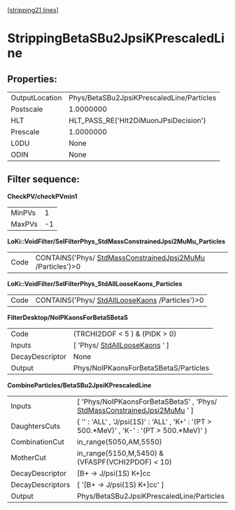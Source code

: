 [[stripping21 lines]](./stripping21-index)

# StrippingBetaSBu2JpsiKPrescaledLine

## Properties:

|                |                                           |
|----------------|-------------------------------------------|
| OutputLocation | Phys/BetaSBu2JpsiKPrescaledLine/Particles |
| Postscale      | 1.0000000                                 |
| HLT            | HLT_PASS_RE('Hlt2DiMuonJPsiDecision')     |
| Prescale       | 1.0000000                                 |
| L0DU           | None                                      |
| ODIN           | None                                      |

## Filter sequence:

**CheckPV/checkPVmin1**

|        |     |
|--------|-----|
| MinPVs | 1   |
| MaxPVs | -1  |

**LoKi::VoidFilter/SelFilterPhys_StdMassConstrainedJpsi2MuMu_Particles**

|      |                                                                                                          |
|------|----------------------------------------------------------------------------------------------------------|
| Code | CONTAINS('Phys/ [StdMassConstrainedJpsi2MuMu](./stripping21-stdmassconstrainedjpsi2mumu) /Particles')\>0 |

**LoKi::VoidFilter/SelFilterPhys_StdAllLooseKaons_Particles**

|      |                                                                                    |
|------|------------------------------------------------------------------------------------|
| Code | CONTAINS('Phys/ [StdAllLooseKaons](./stripping21-stdallloosekaons) /Particles')\>0 |

**FilterDesktop/NoIPKaonsForBetaSBetaS**

|                 |                                                                   |
|-----------------|-------------------------------------------------------------------|
| Code            | (TRCHI2DOF \< 5 ) & (PIDK \> 0)                                   |
| Inputs          | [ 'Phys/ [StdAllLooseKaons](./stripping21-stdallloosekaons) ' ] |
| DecayDescriptor | None                                                              |
| Output          | Phys/NoIPKaonsForBetaSBetaS/Particles                             |

**CombineParticles/BetaSBu2JpsiKPrescaledLine**

|                  |                                                                                                                         |
|------------------|-------------------------------------------------------------------------------------------------------------------------|
| Inputs           | [ 'Phys/NoIPKaonsForBetaSBetaS' , 'Phys/ [StdMassConstrainedJpsi2MuMu](./stripping21-stdmassconstrainedjpsi2mumu) ' ] |
| DaughtersCuts    | { '' : 'ALL' , 'J/psi(1S)' : 'ALL' , 'K+' : '(PT \> 500.\*MeV)' , 'K-' : '(PT \> 500.\*MeV)' }                          |
| CombinationCut   | in_range(5050,AM,5550)                                                                                                  |
| MotherCut        | in_range(5150,M,5450) & (VFASPF(VCHI2PDOF) \< 10)                                                                       |
| DecayDescriptor  | [B+ -\> J/psi(1S) K+]cc                                                                                               |
| DecayDescriptors | [ '[B+ -\> J/psi(1S) K+]cc' ]                                                                                       |
| Output           | Phys/BetaSBu2JpsiKPrescaledLine/Particles                                                                               |
